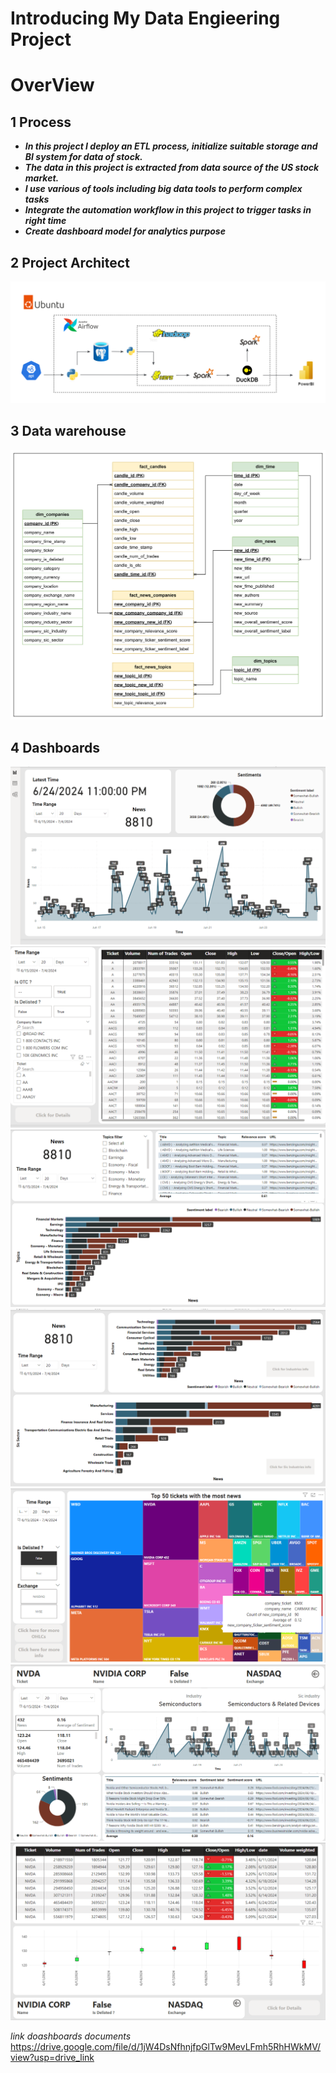 <h1>Introducing My Data Engieering Project</h1>

<h1>OverView</h1>

## 1 Process

- **_In this project I deploy an ETL process, initialize suitable storage and BI system for data of stock._** 
- **_The data in this project is extracted from data source of the US stock market._**
- **_I use various of tools including big data tools to perform complex tasks_**
- **_Integrate the automation workflow in this project to trigger tasks in right time_**
- **_Create dashboard model for analytics purpose_**


## 2 Project Architect

<img src="img\Project Architect.png" alt="Architect">  


## 3 Data warehouse

 <img src="img\Galaxy Schema.png" alt="Schema">

## 4 Dashboards
 <img src="dashboards\dashboard1.png" alt="Schema">

 <img src="dashboards\dashboard2.png" alt="Schema">

 <img src="dashboards\dashboard3.png" alt="Schema">

 <img src="dashboards\dashboard4.png" alt="Schema">

 <img src="dashboards\dashboard5.png" alt="Schema">

 <img src="dashboards\dashboard6.png" alt="Schema">

 <img src="dashboards\dashboard7.png" alt="Schema">

 _link doashboards documents_
https://drive.google.com/file/d/1jW4DsNfhnjfpGlTw9MevLFmh5RhHWkMV/view?usp=drive_link




